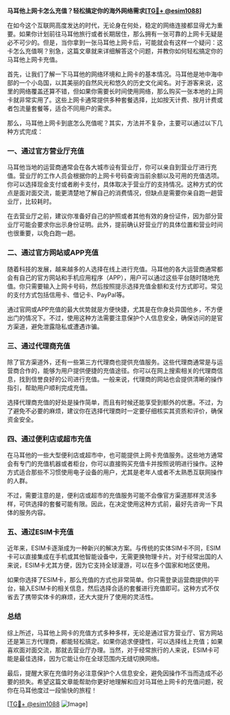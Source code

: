 **马耳他上网卡怎么充值？轻松搞定你的海外网络需求[[TG💪+ @esim1088](https://t.me/s/esim1088)]**

在如今这个互联网高度发达的时代，无论身在何处，稳定的网络连接都显得尤为重要。如果你计划前往马耳他旅行或者长期居住，那么拥有一张可靠的上网卡无疑是必不可少的。但是，当你拿到一张马耳他上网卡后，可能就会有这样一个疑问：这卡怎么充值啊？别急，这篇文章就来详细解答这个问题，并教你如何轻松搞定你的马耳他上网卡充值。

首先，让我们了解一下马耳他的网络环境和上网卡的基本情况。马耳他是地中海中部的一个小岛国，以其美丽的自然风光和悠久的历史文化闻名。对于游客来说，这里的网络覆盖还算不错，但如果你需要长时间使用网络，那么购买一张本地的上网卡就非常实用了。这些上网卡通常提供多种套餐选择，比如按天计费、按月计费或者包流量套餐等，适合不同用户的需求。

那么，马耳他上网卡到底怎么充值呢？其实，方法并不复杂，主要可以通过以下几种方式完成：

### 一、通过官方营业厅充值

马耳他当地的运营商通常会在各大城市设有营业厅，你可以亲自到营业厅进行充值。营业厅的工作人员会根据你的上网卡号码查询当前余额以及可用的充值选项。你可以选择现金支付或者刷卡支付，具体取决于营业厅的支持情况。这种方式的优点是面对面交流，能更清楚地了解自己的消费情况，但缺点是需要你亲自跑一趟营业厅，比较耗时。

在去营业厅之前，建议你准备好自己的护照或者其他有效的身份证件，因为部分营业厅可能会要求你出示身份证明。此外，提前确认好营业厅的具体位置和营业时间也很重要，以免白跑一趟。

### 二、通过官方网站或APP充值

随着科技的发展，越来越多的人选择在线上进行充值。马耳他的各大运营商通常都会有自己的官方网站和手机应用程序（APP），用户可以通过这些平台随时随地充值。你只需要输入上网卡号码，然后按照提示选择充值金额和支付方式即可。常见的支付方式包括信用卡、借记卡、PayPal等。

通过官网或APP充值的最大优势就是方便快捷，尤其是在你身处异国他乡，不方便出门的情况下。不过，使用这种方法需要注意保护个人信息安全，确保访问的是官方渠道，避免泄露隐私或遭遇诈骗。

### 三、通过代理商充值

除了官方渠道外，还有一些第三方代理商也提供充值服务。这些代理商通常是与运营商合作的，能够为用户提供便捷的充值途径。你可以在网上搜索相关的代理商信息，找到信誉良好的公司进行充值。一般来说，代理商的网站也会提供清晰的操作指引，帮助用户顺利完成充值。

选择代理商充值的好处是操作简单，而且有时候还能享受到额外的优惠。不过，为了避免不必要的麻烦，建议你在选择代理商时一定要仔细核实其资质和评价，确保资金安全。

### 四、通过便利店或超市充值

在马耳他的一些大型便利店或超市中，也可能提供上网卡充值服务。这些地方通常会有专门的充值机器或者柜台，你可以直接购买充值卡并按照说明进行操作。这种方式适合那些不习惯使用电子设备的用户，尤其是老年人或者不太熟悉互联网操作的人群。

不过，需要注意的是，便利店或超市的充值服务可能不会像官方渠道那样灵活多样，可供选择的套餐可能有限。因此，在决定使用这种方式前，最好先咨询一下具体的服务内容。

### 五、通过ESIM卡充值

近年来，ESIM卡逐渐成为一种新兴的解决方案。与传统的实体SIM卡不同，ESIM卡可以直接集成在手机或其他智能设备中，无需更换物理卡片。对于经常出国的人来说，ESIM卡尤其方便，因为它支持全球漫游，可以在多个国家和地区使用。

如果你选择了ESIM卡，那么充值的方式也非常简单。你只需登录运营商提供的平台，输入ESIM卡的相关信息，然后选择合适的套餐进行充值即可。这种方式不仅省去了携带实体卡的麻烦，还大大提升了使用的灵活性。

### 总结

综上所述，马耳他上网卡的充值方式多种多样，无论是通过官方营业厅、官方网站还是第三方代理商，都能轻松搞定。如果你追求便捷性，可以选择线上充值；如果喜欢面对面交流，那就去营业厅办理。当然，对于经常旅行的人来说，ESIM卡可能是最佳选择，因为它能让你在全球范围内无缝切换网络。

最后，提醒大家在充值时务必注意保护个人信息安全，避免因操作不当而造成不必要的损失。希望这篇文章能帮助你更好地理解和应对马耳他上网卡的充值问题，祝你在马耳他度过一段愉快的旅程！

[[TG💪+ @esim1088](https://t.me/s/esim1088) ![Image](https://i.postimg.cc/4NQfJmqS/Snipaste-2025-05-13-00-14-12.png)]